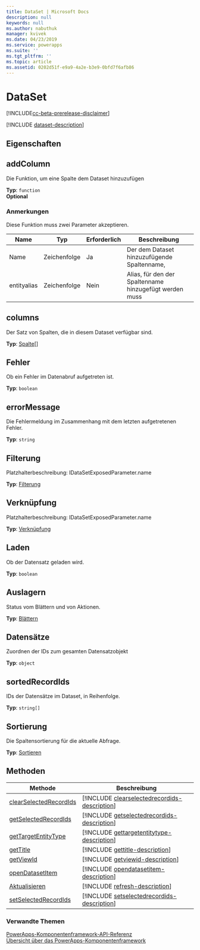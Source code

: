 ```yaml
---
title: DataSet | Microsoft Docs
description: null
keywords: null
ms.author: nabuthuk
manager: kvivek
ms.date: 04/23/2019
ms.service: powerapps
ms.suite: ''
ms.tgt_pltfrm: ''
ms.topic: article
ms.assetid: 0202d51f-e9a9-4a2e-b3e9-0bfd7f6afb86
---
```


# <a name="dataset"></a>DataSet

[!INCLUDE[cc-beta-prerelease-disclaimer](../../../includes/cc-beta-prerelease-disclaimer.md)]

[!INCLUDE [dataset-description](includes/dataset-description.md)]

## <a name="properties"></a>Eigenschaften

## <a name="addcolumn"></a>addColumn

Die Funktion, um eine Spalte dem Dataset hinzuzufügen

**Typ**: `function`<br />
**Optional**

### <a name="remarks"></a>Anmerkungen

Diese Funktion muss zwei Parameter akzeptieren.

|Name|Typ|Erforderlich|Beschreibung|
|-|-|-|-|
|Name|Zeichenfolge|Ja|Der dem Dataset hinzuzufügende Spaltenname,|
|entityalias|Zeichenfolge|Nein| Alias, für den der Spaltenname hinzugefügt werden muss|

## <a name="columns"></a>columns

Der Satz von Spalten, die in diesem Dataset verfügbar sind.

**Typ**: [Spalte](column.md)[]

## <a name="error"></a>Fehler

Ob ein Fehler im Datenabruf aufgetreten ist.

**Typ**: `boolean`

## <a name="errormessage"></a>errorMessage

Die Fehlermeldung im Zusammenhang mit dem letzten aufgetretenen Fehler.

**Typ**: `string`

## <a name="filtering"></a>Filterung

Platzhalterbeschreibung: IDataSetExposedParameter.name
<!-- 
QUESTION: This description doesn't seem right
'The column sorting for the current query.' 
-->

**Typ**: [Filterung](filtering.md)

## <a name="linking"></a>Verknüpfung

Platzhalterbeschreibung: IDataSetExposedParameter.name

**Typ**: [Verknüpfung](linking.md)

## <a name="loading"></a>Laden

Ob der Datensatz geladen wird.

**Typ**: `boolean`

## <a name="paging"></a>Auslagern

Status vom Blättern und von Aktionen.

**Typ**: [Blättern](paging.md)

## <a name="records"></a>Datensätze

Zuordnen der IDs zum gesamten Datensatzobjekt

**Typ**: `object`

## <a name="sortedrecordids"></a>sortedRecordIds

IDs der Datensätze im Dataset, in Reihenfolge.

**Typ**: `string[]`

## <a name="sorting"></a>Sortierung

Die Spaltensortierung für die aktuelle Abfrage.

**Typ**: [Sortieren](sortstatus.md)

## <a name="methods"></a>Methoden

|Methode | Beschreibung | 
| ------------- |-------------|
|[clearSelectedRecordIds](dataset/clearselectedrecordids.md)|[!INCLUDE [clearselectedrecordids-description](dataset/includes/clearselectedrecordids-description.md)]| 
|[getSelectedRecordIds](dataset/getselectedrecordids.md)|[!INCLUDE [getselectedrecordids-description](dataset/includes/getselectedrecordids-description.md)]| 
|[getTargetEntityType](dataset/gettargetentitytype.md)|[!INCLUDE [gettargetentitytype-description](dataset/includes/gettargetentitytype-description.md)]| 
|[getTitle](dataset/gettitle.md)|[!INCLUDE [gettitle-description](dataset/includes/gettitle-description.md)]| 
|[getViewId](dataset/getviewid.md)|[!INCLUDE [getviewid-description](dataset/includes/getviewid-description.md)]| 
|[openDatasetItem](dataset/opendatasetitem.md)|[!INCLUDE [opendatasetitem-description](dataset/includes/opendatasetitem-description.md)]| 
|[Aktualisieren](dataset/refresh.md)|[!INCLUDE [refresh-description](dataset/includes/refresh-description.md)]| 
|[setSelectedRecordIds](dataset/setselectedrecordids.md)|[!INCLUDE [setselectedrecordids-description](dataset/includes/setselectedrecordids-description.md)]| 


### <a name="related-topics"></a>Verwandte Themen

[PowerApps-Komponentenframework-API-Referenz](../reference/index.md)<br/>
[Übersicht über das PowerApps-Komponentenframework](../overview.md)
